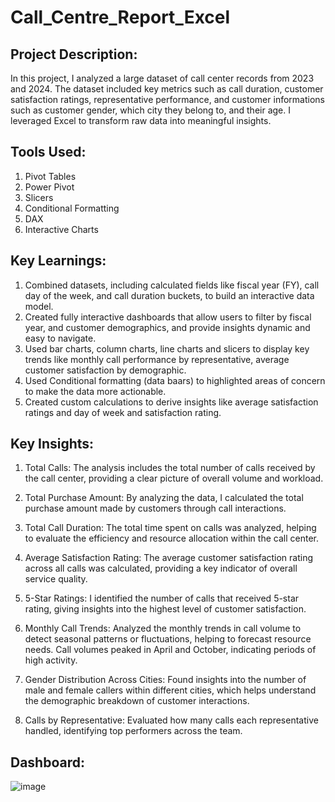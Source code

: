 # Call_Centre_Report_Excel

Project Description:
--------------------
In this project, I analyzed a large dataset of call center records from 2023 and 2024. The dataset included key metrics such as call duration, customer satisfaction ratings, representative performance, and customer informations such as customer gender, which city they belong to, and their age. I leveraged Excel to transform raw data into meaningful insights.

Tools Used:
-----------
1. Pivot Tables
2. Power Pivot
3. Slicers
4. Conditional Formatting
5. DAX
6. Interactive Charts

Key Learnings:
--------------
1. Combined datasets, including calculated fields like fiscal year (FY), call day of the week, and call duration buckets, to build an interactive data model.
2. Created fully interactive dashboards that allow users to filter by fiscal year, and customer demographics, and provide insights dynamic and easy to navigate.
3. Used bar charts, column charts, line charts and slicers to display key trends like monthly call performance by representative, average customer satisfaction by demographic.
4. Used Conditional formatting (data baars) to highlighted areas of concern to make the data more actionable.
5. Created custom calculations to derive insights like average satisfaction ratings and day of week and satisfaction rating.

Key Insights:
-------------
1. Total Calls: The analysis includes the total number of calls received by the call center, providing a clear picture of overall volume and workload.

2. Total Purchase Amount: By analyzing the data, I calculated the total purchase amount made by customers through call interactions.

3. Total Call Duration: The total time spent on calls was analyzed, helping to evaluate the efficiency and resource allocation within the call center.

4. Average Satisfaction Rating: The average customer satisfaction rating across all calls was calculated, providing a key indicator of overall service quality.

5. 5-Star Ratings: I identified the number of calls that received 5-star rating, giving insights into the highest level of customer satisfaction.

6. Monthly Call Trends: Analyzed the monthly trends in call volume to detect seasonal patterns or fluctuations, helping to forecast resource needs. Call volumes peaked in April and October, indicating periods of high activity.

7. Gender Distribution Across Cities: Found insights into the number of male and female callers within different cities, which helps understand the demographic breakdown of customer interactions.

8. Calls by Representative: Evaluated how many calls each representative handled, identifying top performers across the team.

Dashboard:
-----------
![image](https://github.com/user-attachments/assets/451e16c1-ab0e-4505-a123-236ad8a5ea3f)

